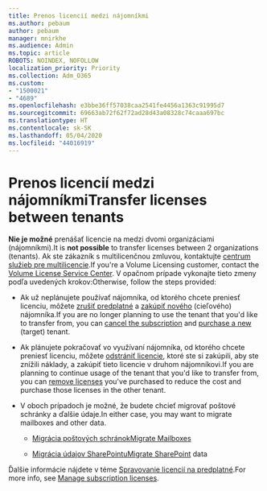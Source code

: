 ```yaml
---
title: Prenos licencií medzi nájomníkmi
ms.author: pebaum
author: pebaum
manager: mnirkhe
ms.audience: Admin
ms.topic: article
ROBOTS: NOINDEX, NOFOLLOW
localization_priority: Priority
ms.collection: Adm_O365
ms.custom:
- "1500021"
- "4689"
ms.openlocfilehash: e3bbe36ff57038caa2541fe4456a1363c91995d7
ms.sourcegitcommit: 69663ab72f62f72ad28d43a08328c74caaa697bc
ms.translationtype: HT
ms.contentlocale: sk-SK
ms.lasthandoff: 05/04/2020
ms.locfileid: "44016919"
---
```

# <a name="transfer-licenses-between-tenants"></a><span data-ttu-id="a1535-102">Prenos licencií medzi nájomníkmi</span><span class="sxs-lookup"><span data-stu-id="a1535-102">Transfer licenses between tenants</span></span>

<span data-ttu-id="a1535-103">**Nie je možné** prenášať licencie na medzi dvomi organizáciami (nájomníkmi).</span><span class="sxs-lookup"><span data-stu-id="a1535-103">It is **not possible** to transfer licenses between 2 organizations (tenants).</span></span> <span data-ttu-id="a1535-104">Ak ste zákazník s multilicenčnou zmluvou, kontaktujte [centrum služieb pre multilicencie](https://support.microsoft.com/help/4471406/how-to-contact-the-microsoft-volume-licensing-service-center).</span><span class="sxs-lookup"><span data-stu-id="a1535-104">If you're a Volume Licensing customer, contact the [Volume License Service Center](https://support.microsoft.com/help/4471406/how-to-contact-the-microsoft-volume-licensing-service-center).</span></span> <span data-ttu-id="a1535-105">V opačnom prípade vykonajte tieto zmeny podľa uvedených krokov:</span><span class="sxs-lookup"><span data-stu-id="a1535-105">Otherwise, follow the steps provided:</span></span> 

- <span data-ttu-id="a1535-106">Ak už neplánujete používať nájomníka, od ktorého chcete preniesť licenciu, môžete [zrušiť predplatné](https://admin.microsoft.com/Adminportal/Home?source=applauncher#/subscriptions) a [zakúpiť nového](https://products.office.com/compare-all-microsoft-office-products-b?rtc=1&activetab=tab:primaryr2) (cieľového) nájomníka.</span><span class="sxs-lookup"><span data-stu-id="a1535-106">If you are no longer planning to use the tenant that you'd like to transfer from, you can [cancel the subscription](https://admin.microsoft.com/Adminportal/Home?source=applauncher#/subscriptions) and [purchase a new](https://products.office.com/compare-all-microsoft-office-products-b?rtc=1&activetab=tab:primaryr2) (target) tenant.</span></span>

- <span data-ttu-id="a1535-107">Ak plánujete pokračovať vo využívaní nájomníka, od ktorého chcete preniesť licenciu, môžete [odstrániť licencie](https://docs.microsoft.com/microsoft-365/commerce/licenses/buy-licenses?view=o365-worldwide), ktoré ste si zakúpili, aby ste znížili náklady, a zakúpiť tieto licencie v druhom nájomníkovi.</span><span class="sxs-lookup"><span data-stu-id="a1535-107">If you are planning to continue usage of the tenant that you'd like to transfer from, you can [remove licenses](https://docs.microsoft.com/microsoft-365/commerce/licenses/buy-licenses?view=o365-worldwide) you've purchased to reduce the cost and purchase those licenses in the other tenant.</span></span>

- <span data-ttu-id="a1535-108">V oboch prípadoch je možné, že budete chcieť migrovať poštové schránky a ďalšie údaje.</span><span class="sxs-lookup"><span data-stu-id="a1535-108">In either case, you may want to migrate mailboxes and other data.</span></span>

    - [<span data-ttu-id="a1535-109">Migrácia poštových schránok</span><span class="sxs-lookup"><span data-stu-id="a1535-109">Migrate Mailboxes</span></span>](https://docs.microsoft.com/Exchange/mailbox-migration/migrate-mailboxes-across-tenants)

    - <span data-ttu-id="a1535-110">[Migrácia údajov SharePointu](https://aka.ms/modernSpoAdminCenter/CloudContentMigrations)</span><span class="sxs-lookup"><span data-stu-id="a1535-110">[Migrate SharePoint](https://aka.ms/modernSpoAdminCenter/CloudContentMigrations) data</span></span>

<span data-ttu-id="a1535-111">Ďalšie informácie nájdete v téme [Spravovanie licencií na predplatné](https://docs.microsoft.com/microsoft-365/commerce/licenses/buy-licenses?view=o365-worldwide).</span><span class="sxs-lookup"><span data-stu-id="a1535-111">For more info, see [Manage subscription licenses](https://docs.microsoft.com/microsoft-365/commerce/licenses/buy-licenses?view=o365-worldwide).</span></span>
